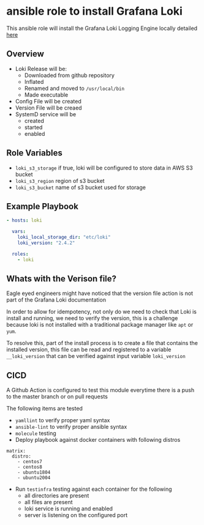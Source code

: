 # ansible role to install Grafana Loki
This ansible role will install the Grafana Loki Logging Engine locally detailed [here](https://grafana.com/docs/loki/latest/installation/local/)

## Overview
 - Loki Release will be:
    - Downloaded from github repository
    - Inflated
    - Renamed and moved to `/usr/local/bin`
    - Made executable
 - Config File will be created
 - Version File will be creaed
 - SystemD service will be
    - created
    - started
    - enabled

## Role Variables

- `loki_s3_storage` if true, loki will be configured to store data in AWS S3 bucket
- `loki_s3_region` region of s3 bucket
- `loki_s3_bucket` name of s3 bucket used for storage


## Example Playbook

```yaml
- hosts: loki

  vars:
    loki_local_storage_dir: "etc/loki"
    loki_version: "2.4.2"

  roles:
    - loki
```

## Whats with the Verison file?
Eagle eyed engineers might have noticed that the version file action is not part of the Grafana Loki documentation

In order to allow for idempotency, not only do we need to check that Loki is install and running, we need to verify the version,  this is a challenge because loki is not installed with a traditional package manager like `apt` or `yum`.

To resolve this, part of the install process is to create a file that contains the installed version,   this file can be read and registered to a variable `__loki_version` that can be verified against input variable `loki_version`

## CICD
A Github Action is configured to test this module everytime there is a push to the master branch or on pull requests

The following items are tested
- `yamllint` to verify proper yaml syntax
- `ansible-lint` to verify proper ansible syntax
- `molecule` testing
- Deploy playbook against docker containers with following distros
```
matrix:
  distro:
    - centos7
    - centos8
    - ubuntu1804
    - ubuntu2004
```
- Run `testinfra` testing against each container for the following
  - all directories are present
  - all files are present
  - loki service is running and enabled
  - server is listening on the configured port

